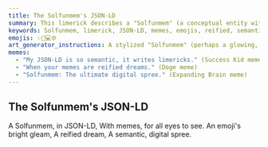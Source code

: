 ```yaml
---
title: The Solfunmem's JSON-LD
summary: This limerick describes a "Solfunmem" (a conceptual entity within the project) represented in JSON-LD, using memes and emojis to create a reified, semantic, and visually rich digital experience.
keywords: Solfunmem, limerick, JSON-LD, memes, emojis, reified, semantic, digital, conceptual entity
emojis: ✨📜💻🌐
art_generator_instructions: A stylized "Solfunmem" (perhaps a glowing, abstract entity) is radiating memes and emojis that are forming a vibrant, interconnected JSON-LD graph. The emojis are dancing and transforming, creating a visually rich and semantic digital experience. The overall feeling should be lighthearted, playful, and convey the beauty of semantic representation.
memes:
  - "My JSON-LD is so semantic, it writes limericks." (Success Kid meme)
  - "When your memes are reified dreams." (Doge meme)
  - "Solfunmem: The ultimate digital spree." (Expanding Brain meme)
---
```

## The Solfunmem's JSON-LD

A Solfunmem, in JSON-LD,
With memes, for all eyes to see.
An emoji's bright gleam,
A reified dream,
A semantic, digital spree.